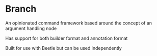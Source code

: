 # Branch

An opinionated command framework based around the concept of an argument handling node

Has support for both builder format and annotation format

Built for use with Beetle but can be used independently 